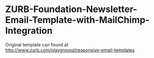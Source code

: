 ZURB-Foundation-Newsletter-Email-Template-with-MailChimp-Integration
===================================

Original template can found at http://www.zurb.com/playground/responsive-email-templates
